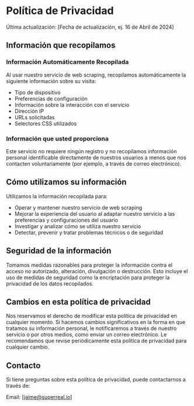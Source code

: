 # Política de Privacidad

Última actualización: [Fecha de actualización, ej. 16 de Abril de 2024]

## Información que recopilamos

### Información Automáticamente Recopilada

Al usar nuestro servicio de web scraping, recopilamos automáticamente la siguiente información sobre su visita:

- Tipo de dispositivo
- Preferencias de configuración
- Información sobre la interacción con el servicio
- Dirección IP
- URLs solicitadas
- Selectores CSS utilizados

### Información que usted proporciona

Este servicio no requiere ningún registro y no recopilamos información personal identificable directamente de nuestros usuarios a menos que nos contacten voluntariamente (por ejemplo, a través de correo electrónico).

## Cómo utilizamos su información

Utilizamos la información recopilada para:

- Operar y mantener nuestro servicio de web scraping
- Mejorar la experiencia del usuario al adaptar nuestro servicio a las preferencias y configuraciones del usuario
- Investigar y analizar cómo se utiliza nuestro servicio
- Detectar, prevenir y tratar problemas técnicos o de seguridad

## Seguridad de la información

Tomamos medidas razonables para proteger la información contra el acceso no autorizado, alteración, divulgación o destrucción. Esto incluye el uso de medidas de seguridad como la encriptación para proteger la privacidad de los datos recopilados.

## Cambios en esta política de privacidad

Nos reservamos el derecho de modificar esta política de privacidad en cualquier momento. Si hacemos cambios significativos en la forma en que tratamos su información personal, le notificaremos a través de nuestro servicio o por otros medios, como enviar un correo electrónico. Le recomendamos que revise periódicamente esta política de privacidad para cualquier cambio.

## Contacto

Si tiene preguntas sobre esta política de privacidad, puede contactarnos a través de:

Email: [jaime@superreal.io]
